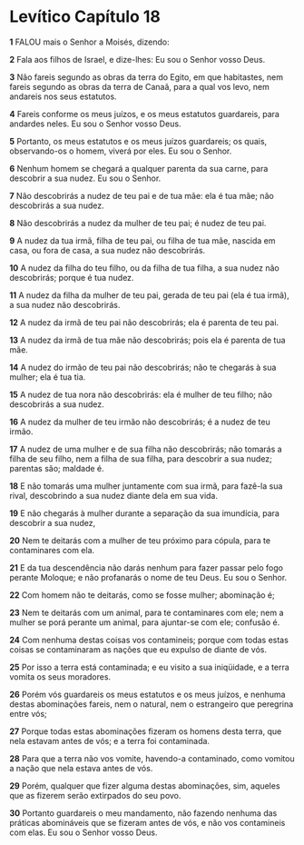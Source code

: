 # Levítico Capítulo 18

**1** 	FALOU mais o Senhor a Moisés, dizendo:

**2** 	Fala aos filhos de Israel, e dize-lhes: Eu sou o Senhor vosso Deus.

**3** 	Não fareis segundo as obras da terra do Egito, em que habitastes, nem fareis segundo as obras da terra de Canaã, para a qual vos levo, nem andareis nos seus estatutos.

**4** 	Fareis conforme os meus juízos, e os meus estatutos guardareis, para andardes neles. Eu sou o Senhor vosso Deus.

**5** 	Portanto, os meus estatutos e os meus juízos guardareis; os quais, observando-os o homem, viverá por eles. Eu sou o Senhor.

**6** 	Nenhum homem se chegará a qualquer parenta da sua carne, para descobrir a sua nudez. Eu sou o Senhor.

**7** 	Não descobrirás a nudez de teu pai e de tua mãe: ela é tua mãe; não descobrirás a sua nudez.

**8** 	Não descobrirás a nudez da mulher de teu pai; é nudez de teu pai.

**9** 	A nudez da tua irmã, filha de teu pai, ou filha de tua mãe, nascida em casa, ou fora de casa, a sua nudez não descobrirás.

**10** 	A nudez da filha do teu filho, ou da filha de tua filha, a sua nudez não descobrirás; porque é tua nudez.

**11** 	A nudez da filha da mulher de teu pai, gerada de teu pai (ela é tua irmã), a sua nudez não descobrirás.

**12** 	A nudez da irmã de teu pai não descobrirás; ela é parenta de teu pai.

**13** 	A nudez da irmã de tua mãe não descobrirás; pois ela é parenta de tua mãe.

**14** 	A nudez do irmão de teu pai não descobrirás; não te chegarás à sua mulher; ela é tua tia.

**15** 	A nudez de tua nora não descobrirás: ela é mulher de teu filho; não descobrirás a sua nudez.

**16** 	A nudez da mulher de teu irmão não descobrirás; é a nudez de teu irmão.

**17** 	A nudez de uma mulher e de sua filha não descobrirás; não tomarás a filha de seu filho, nem a filha de sua filha, para descobrir a sua nudez; parentas são; maldade é.

**18** 	E não tomarás uma mulher juntamente com sua irmã, para fazê-la sua rival, descobrindo a sua nudez diante dela em sua vida.

**19** 	E não chegarás à mulher durante a separação da sua imundícia, para descobrir a sua nudez,

**20** 	Nem te deitarás com a mulher de teu próximo para cópula, para te contaminares com ela.

**21** 	E da tua descendência não darás nenhum para fazer passar pelo fogo perante Moloque; e não profanarás o nome de teu Deus. Eu sou o Senhor.

**22** 	Com homem não te deitarás, como se fosse mulher; abominação é;

**23** 	Nem te deitarás com um animal, para te contaminares com ele; nem a mulher se porá perante um animal, para ajuntar-se com ele; confusão é.

**24** 	Com nenhuma destas coisas vos contamineis; porque com todas estas coisas se contaminaram as nações que eu expulso de diante de vós.

**25** 	Por isso a terra está contaminada; e eu visito a sua iniqüidade, e a terra vomita os seus moradores.

**26** 	Porém vós guardareis os meus estatutos e os meus juízos, e nenhuma destas abominações fareis, nem o natural, nem o estrangeiro que peregrina entre vós;

**27** 	Porque todas estas abominações fizeram os homens desta terra, que nela estavam antes de vós; e a terra foi contaminada.

**28** 	Para que a terra não vos vomite, havendo-a contaminado, como vomitou a nação que nela estava antes de vós.

**29** 	Porém, qualquer que fizer alguma destas abominações, sim, aqueles que as fizerem serão extirpados do seu povo.

**30** 	Portanto guardareis o meu mandamento, não fazendo nenhuma das práticas abomináveis que se fizeram antes de vós, e não vos contamineis com elas. Eu sou o Senhor vosso Deus.

